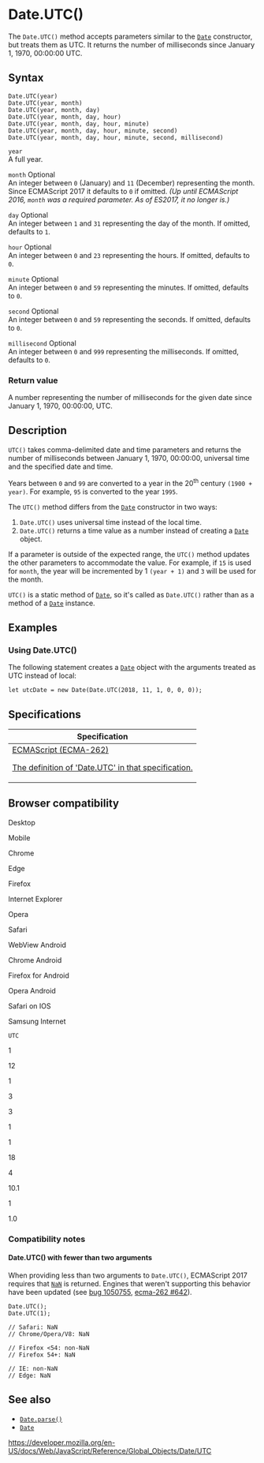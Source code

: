 # Date.UTC()

The `Date.UTC()` method accepts parameters similar to the [`Date`](../date) constructor, but treats them as UTC. It returns the number of milliseconds since January 1, 1970, 00:00:00 UTC.

## Syntax

    Date.UTC(year)
    Date.UTC(year, month)
    Date.UTC(year, month, day)
    Date.UTC(year, month, day, hour)
    Date.UTC(year, month, day, hour, minute)
    Date.UTC(year, month, day, hour, minute, second)
    Date.UTC(year, month, day, hour, minute, second, millisecond)

`year`  
A full year.

`month` <span class="badge inline optional">Optional</span>  
An integer between `0` (January) and `11` (December) representing the month. Since ECMAScript 2017 it defaults to `0` if omitted. _(Up until ECMAScript 2016, `month` was a required parameter. As of ES2017, it no longer is.)_

`day` <span class="badge inline optional">Optional</span>  
An integer between `1` and `31` representing the day of the month. If omitted, defaults to `1`.

`hour` <span class="badge inline optional">Optional</span>  
An integer between `0` and `23` representing the hours. If omitted, defaults to `0`.

`minute` <span class="badge inline optional">Optional</span>  
An integer between `0` and `59` representing the minutes. If omitted, defaults to `0`.

`second` <span class="badge inline optional">Optional</span>  
An integer between `0` and `59` representing the seconds. If omitted, defaults to `0`.

`millisecond` <span class="badge inline optional">Optional</span>  
An integer between `0` and `999` representing the milliseconds. If omitted, defaults to `0`.

### Return value

A number representing the number of milliseconds for the given date since January 1, 1970, 00:00:00, UTC.

## Description

`UTC()` takes comma-delimited date and time parameters and returns the number of milliseconds between January 1, 1970, 00:00:00, universal time and the specified date and time.

Years between `0` and `99` are converted to a year in the 20<sup>th</sup> century `(1900 + year)`. For example, `95` is converted to the year `1995`.

The `UTC()` method differs from the [`Date`](../date) constructor in two ways:

1.  `Date.UTC()` uses universal time instead of the local time.
2.  `Date.UTC()` returns a time value as a number instead of creating a [`Date`](../date) object.

If a parameter is outside of the expected range, the `UTC()` method updates the other parameters to accommodate the value. For example, if `15` is used for `month`, the year will be incremented by 1 `(year + 1)` and `3` will be used for the month.

`UTC()` is a static method of [`Date`](../date), so it's called as `Date.UTC()` rather than as a method of a [`Date`](../date) instance.

## Examples

### Using Date.UTC()

The following statement creates a [`Date`](../date) object with the arguments treated as UTC instead of local:

    let utcDate = new Date(Date.UTC(2018, 11, 1, 0, 0, 0));

## Specifications

<table><thead><tr class="header"><th>Specification</th></tr></thead><tbody><tr class="odd"><td><a href="https://tc39.es/ecma262/#sec-date.utc">ECMAScript (ECMA-262) 
<br/>


<span class="small">The definition of 'Date.UTC' in that specification.</span></a></td></tr></tbody></table>

## Browser compatibility

Desktop

Mobile

Chrome

Edge

Firefox

Internet Explorer

Opera

Safari

WebView Android

Chrome Android

Firefox for Android

Opera Android

Safari on IOS

Samsung Internet

`UTC`

1

12

1

3

3

1

1

18

4

10.1

1

1.0

### Compatibility notes

#### Date.UTC() with fewer than two arguments

When providing less than two arguments to `Date.UTC()`, ECMAScript 2017 requires that [`NaN`](../nan) is returned. Engines that weren't supporting this behavior have been updated (see [bug 1050755](https://bugzilla.mozilla.org/show_bug.cgi?id=1050755), [ecma-262 \#642](https://github.com/tc39/ecma262/pull/642)).

    Date.UTC();
    Date.UTC(1);

    // Safari: NaN
    // Chrome/Opera/V8: NaN

    // Firefox <54: non-NaN
    // Firefox 54+: NaN

    // IE: non-NaN
    // Edge: NaN

## See also

-   [`Date.parse()`](parse)
-   [`Date`](../date)

<a href="https://developer.mozilla.org/en-US/docs/Web/JavaScript/Reference/Global_Objects/Date/UTC" class="_attribution-link">https://developer.mozilla.org/en-US/docs/Web/JavaScript/Reference/Global_Objects/Date/UTC</a>
